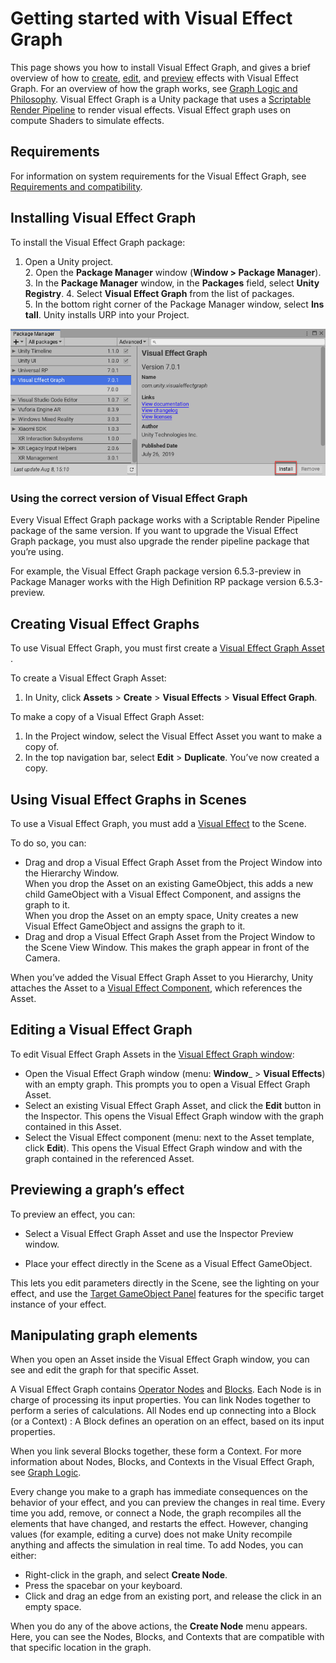 # Getting started with Visual Effect Graph

This page shows you how  to install Visual Effect Graph, and gives a brief overview of how to [create](#creating-visual-effect-graphs), [edit](#editing-a-visual-effect-graph), and [preview](#previewing-a-graph-s-effects) effects with Visual Effect Graph. For an overview of how the graph works, see [Graph Logic and Philosophy](GraphLogicAndPhilosophy.md).
Visual Effect Graph is a Unity package that uses a [Scriptable Render Pipeline](https://docs.unity3d.com/Manual/ScriptableRenderPipeline.html) to render visual effects. Visual Effect graph uses on compute Shaders to simulate effects.

## Requirements
For information on system requirements for the Visual Effect Graph, see [Requirements and compatibility](System-Requirements.md).

## Installing Visual Effect Graph

To install the Visual Effect Graph package:

1. Open a Unity project.
2. Open the __Package Manager__ window (__Window > Package Manager__).
3. In the __Package Manager__ window, in the **Packages** field, select **Unity Registry**.
4. Select **Visual Effect Graph** from the list of packages.
5. In the bottom right corner of the Package Manager window, select __Install__. Unity installs URP into your Project.

![](Images/InstallVisualEffectGraph.png)


### Using the correct version of Visual Effect Graph
Every Visual Effect Graph package works with a Scriptable Render Pipeline package of the same version. If you want to upgrade the Visual Effect Graph package, you must also upgrade the render pipeline package that you’re using.

For example, the Visual Effect Graph package version 6.5.3-preview in Package Manager works with the High Definition RP package
version 6.5.3-preview.

## Creating Visual Effect Graphs
To use Visual Effect Graph, you must first create a [Visual Effect Graph Asset](VisualEffectGraphAsset.md) .

To create a Visual Effect Graph Asset:

1. In Unity, click __Assets__ &gt; __Create__ &gt; __Visual Effects__ &gt; __Visual Effect Graph__.

To make a copy of a Visual Effect Graph Asset:

1. In the Project window, select the Visual Effect Asset you want to make a copy of.
2. In the top navigation bar, select __Edit__ &gt; __Duplicate__.  You’ve now created a copy.

## Using Visual Effect Graphs in Scenes
To use a Visual Effect Graph, you must add a [Visual Effect](#Creating-Visual-Effect-Graphs) to the Scene.

To do so, you can:

* Drag and drop a Visual Effect Graph Asset from the Project Window into the Hierarchy Window. <br />When you drop the Asset on an existing GameObject, this adds a new child GameObject with a Visual Effect Component, and assigns the graph to it. <br />When you drop the Asset on an empty space, Unity creates a new Visual Effect GameObject and assigns the graph to it.
* Drag and drop a Visual Effect Graph Asset from the Project Window to the Scene View Window. This makes the graph appear in front of the Camera.

When you’ve added the Visual Effect Graph Asset to you Hierarchy, Unity attaches the Asset to a [Visual Effect Component](VisualEffectComponent.md), which references the Asset.

## Editing a Visual Effect Graph
To edit Visual Effect Graph Assets in the  [Visual Effect Graph window](VisualEffectGraphWindow.md):

* Open the Visual Effect Graph window (menu: __Window___ &gt; __Visual Effects__) with an empty graph. This prompts you to open a Visual Effect Graph Asset.
* Select an existing Visual Effect Graph Asset, and click the __Edit__ button in the Inspector. This opens the Visual Effect Graph window with the graph contained in this Asset.
* Select the Visual Effect component (menu: next to the Asset template, click __Edit__). This opens the Visual Effect Graph window and with the graph contained in the referenced Asset.

## Previewing a graph’s effect
To preview an effect, you can:

* Select a Visual Effect Graph Asset and use the Inspector Preview window.

* Place your effect directly in the Scene as a Visual Effect GameObject.

This lets you edit parameters directly in the Scene, see the lighting on your effect, and use the [Target GameObject Panel](VisualEffectGraphWindow.md#target-visual-effect-gameobject) features for the specific target instance of your effect.

## Manipulating graph elements
When you open an Asset inside the Visual Effect Graph window, you can see and edit the graph for that specific Asset.

A Visual Effect Graph contains [Operator Nodes](Operators.md) and [Blocks](Blocks.md). Each Node is in charge of processing its input properties. You can link Nodes together to perform a series of calculations. All Nodes end up connecting into a Block (or a Context) : A Block defines an operation on an effect, based on its input properties.

When you link several Blocks together, these form a Context. For more information about Nodes, Blocks, and Contexts in the Visual Effect Graph, see [Graph Logic](GraphLogicAndPhilosophy.md).

Every change you make to a graph has immediate consequences on the behavior of your effect, and you can preview the changes in real time. Every time you add, remove, or connect a Node, the graph recompiles all the elements that have changed, and restarts the effect. However, changing values (for example, editing a curve) does not make Unity recompile anything and affects the simulation in real time.
To add Nodes, you can either:

* Right-click in the graph, and select __Create Node__.
* Press the spacebar on your keyboard.
* Click and drag an edge from an existing port, and release the click in an empty space.

When you do any of the above actions, the __Create Node__ menu appears. Here, you can see the Nodes, Blocks, and Contexts that are compatible with that specific location in the graph.
